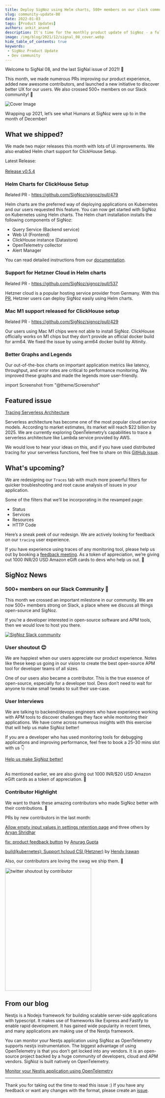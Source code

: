 ```yaml
---
title: Deploy SigNoz using Helm charts, 500+ members on our slack community - SigNal 08
slug: community-update-08
date: 2022-01-03
tags: [Product Updates]
authors: ankit_anand
description: It's time for the monthly product update of SigNoz - a full-stack open-source APM tool. Find out what we've been upto at SigNoz during December, 2021.
image: /img/blog/2021/12/signal_08_cover.webp
hide_table_of_contents: true
keywords:
 - SigNoz Product Update
 - Dev community
---
```

<head>
  <link rel="canonical" href="https://signoz.io/blog/community-update-08/"/>
</head>

Welcome to SigNal 08, and the last SigNal issue of 2021! 🥳

This month, we made numerous PRs improving our product experience, added new awesome contributors, and launched a new initiative to discover better UX for our users. We also crossed 500+ members on our Slack community! 🥳

<!--truncate-->

![Cover Image](/img/blog/2021/12/signal_08_cover.webp)

Wrapping up 2021, let’s see what Humans at SigNoz were up to in the month of December!

## What we shipped?
We made two major releases this month with lots of UI improvements. We also enabled Helm chart support for ClickHouse Setup. 

Latest Release:<br></br>
<a href = "https://github.com/SigNoz/signoz/releases/tag/v0.5.4" rel="noopener noreferrer nofollow" target="_blank" >Release v0.5.4</a>

### Helm Charts for ClickHouse Setup
Related PR - <a href = "https://github.com/SigNoz/signoz/pull/479" rel="noopener noreferrer nofollow" target="_blank" >https://github.com/SigNoz/signoz/pull/479</a>

Helm charts are the preferred way of deploying applications on Kubernetes and our users requested this feature.  You can now get started with SigNoz on Kubernetes using Helm charts. The Helm chart installation installs the following components of SigNoz:

- Query Service (Backend service)
- Web UI (Frontend)
- ClickHouse instance (Datastore)
- OpenTelemetry collector
- Alert Manager

You can read detailed instructions from our [documentation](https://signoz.io/docs/install/kubernetes).

### Support for Hetzner Cloud in Helm charts

Related PR - <a href = "https://github.com/SigNoz/signoz/pull/537" rel="noopener noreferrer nofollow" target="_blank" >https://github.com/SigNoz/signoz/pull/537</a>

Hetzner cloud is a popular hosting service provider from Germany. With this [PR](https://github.com/SigNoz/signoz/pull/537), Hetzner users can deploy SigNoz easily using Helm charts.

### Mac M1 support released for ClickHouse setup

Related PR - <a href = "https://github.com/SigNoz/signoz/pull/429" rel="noopener noreferrer nofollow" target="_blank" >https://github.com/SigNoz/signoz/pull/429</a>

Our users using Mac M1 chips were not able to install SigNoz. ClickHouse officially works on M1 chips but they don’t provide an official docker build for arm64. We fixed the issue by using arm64 docker build by Altinity.

### Better Graphs and Legends
Our out-of-the-box charts on important application metrics like latency, throughput, and error rates are critical to performance monitoring. We improved these graphs and made the legends more user-friendly.

import Screenshot from "@theme/Screenshot"

<Screenshot
   alt="Application latency charts on SigNoz dashboard"
   height={500}
   src="/img/blog/2021/12/graphs_legends.webp"
   title="Application latency charts on SigNoz metrics tab"
   width={500}
/>

## Featured issue
<a href = "https://github.com/SigNoz/signoz/issues/530" rel="noopener noreferrer nofollow" target="_blank" >Tracing Serverless Architecture</a>

Serverless architecture has become one of the most popular cloud service models. According to market estimates, its market will reach $22 billion by 2025. We are currently exploring OpenTelemetry’s capabilities to trace a serverless architecture like Lambda service provided by AWS.

We would love to hear your ideas on this, and if you have used distributed tracing for your serverless functions, feel free to share on this [GitHub issue](https://github.com/SigNoz/signoz/issues/530).

## What's upcoming?
We are redesigning our `Traces` tab with much more powerful filters for quicker troubleshooting and root cause analysis of issues in your application.

Some of the filters that we’ll be incorporating in the revamped page:

- Status
- Services
- Resources
- HTTP Code

Here’s a sneak peek of our redesign. We are actively looking for feedback on our `tracing` user experience.

<Screenshot
   alt="Application latency charts on SigNoz dashboard"
   height={500}
   src="/img/blog/2021/12/trace_filters_v2_search.webp"
   title="Sneak peek of our redesigned Traces tab"
   width={700}
/>

If you have experience using traces of any monitoring tool, please help us out by booking a [feedback meeting](https://calendly.com/ankit-signoz/user-feedback). As a token of appreciation, we’re giving out 1000 INR/20 USD Amazon eGift cards to devs who help us out. 🙂

## SigNoz News
### 500+ members on our Slack Community 🥳

This month we crossed an important milestone in our community. We are now 500+ members strong on Slack, a place where we discuss all things open-source and SigNoz.

If you’re a developer interested in open-source software and APM tools, then we would love to host you there.

[![SigNoz Slack community](/img/blog/common/join_slack_cta.png)](https://signoz.io/slack)

### User shoutout 😊
We are happiest when our users appreciate our product experience. Notes like these keep us going in our vision to create the best open-source APM tool for developer teams of all sizes.

[<Screenshot
   alt="User testimonial for SigNoz"
   height={500}
   src="/img/blog/2021/12/user_love.webp"
   width={500}
/>](https://www.linkedin.com/posts/pawan-bhadauria-25980b7_seed-to-scale-podcast-series-by-accel-insights-activity-6877448856892768256-Fapw)

One of our users also became a contributor. This is the true essence of open-source, especially for a developer tool. Devs don’t need to wait for anyone to make small tweaks to suit their use-case.



### User Interviews
We are talking to backend/devops engineers who have experience working with APM tools to discover challenges they face while monitoring their applications. We have come across numerous insights with this exercise that will help us make SigNoz better!

If you are a developer who has used monitoring tools for debugging applications and improving performance, feel free to book a 25-30 mins slot with us 👇

[Help us make SigNoz better!](https://calendly.com/ankit-signoz/user-feedback)<br></br>

As mentioned earlier, we are also giving out 1000 INR/$20 USD Amazon eGift cards as a token of appreciation. 🙌

### Contributor Highlight
We want to thank these amazing contributors who made SigNoz better with their contributions. 🤗

PRs by new contributors in the last month:

[Allow empty input values in settings retention page](https://github.com/SigNoz/signoz/pull/459) and three others by [Aryan Shridhar](https://github.com/aryanshridhar)

[fix: product feedback button](https://github.com/SigNoz/signoz/pull/458) by [Anurag Gupta](https://github.com/Anurag5086)

[build(kubernetes): Support hcloud CSI (Hetzner)](https://github.com/SigNoz/signoz/pull/537) by [Hendy Irawan](https://github.com/ceefour)

Also, our contributors are loving the swag we ship them. 🥳

<!-- [<Screenshot
   alt="User testimonial for SigNoz"
   height={600}
   src="/img/blog/2021/12/contributor_swag_love.webp"
   width={300}
/>](https://twitter.com/anurag_gupta23/status/1476089058384252929) -->

<div align="left">
<a href="https://twitter.com/anurag_gupta23/status/1476089058384252929">
  <img src="/img/blog/2021/12/contributor_swag_love.webp" alt="twitter shoutout by contributor"
       height = "400" width = "280"/> </a>
</div>

## From our blog
Nestjs is a Nodejs framework for building scalable server-side applications with typescript. It makes use of frameworks like Express and Fastify to enable rapid development. It has gained wide popularity in recent times, and many applications are making use of the Nestjs framework.

You can monitor your Nestjs application using SigNoz as OpenTelemetry supports nestjs instrumentation. The biggest advantage of using OpenTelemetry is that you don’t get locked into any vendors. It is an open-source project backed by a huge community of developers, cloud and APM vendors. SigNoz is built natively on OpenTelemetry.

[Monitor your Nestjs application using OpenTelemetry](https://signoz.io/blog/opentelemetry-nestjs/)

---
Thank you for taking out the time to read this issue :) If you have any feedback or want any changes with the format, please create an [issue](https://github.com/SigNoz/signoz/issues).










